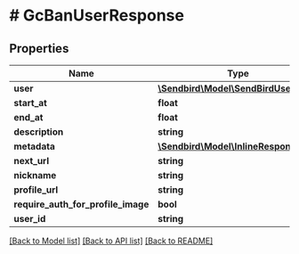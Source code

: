 # # GcBanUserResponse

## Properties

Name | Type | Description | Notes
------------ | ------------- | ------------- | -------------
**user** | [**\Sendbird\Model\SendBirdUser**](SendBirdUser.md) |  | [optional]
**start_at** | **float** |  | [optional]
**end_at** | **float** |  | [optional]
**description** | **string** |  | [optional]
**metadata** | [**\Sendbird\Model\InlineResponse200**](InlineResponse200.md) |  | [optional]
**next_url** | **string** |  | [optional]
**nickname** | **string** |  | [optional]
**profile_url** | **string** |  | [optional]
**require_auth_for_profile_image** | **bool** |  | [optional]
**user_id** | **string** |  | [optional]

[[Back to Model list]](../../README.md#models) [[Back to API list]](../../README.md#endpoints) [[Back to README]](../../README.md)
